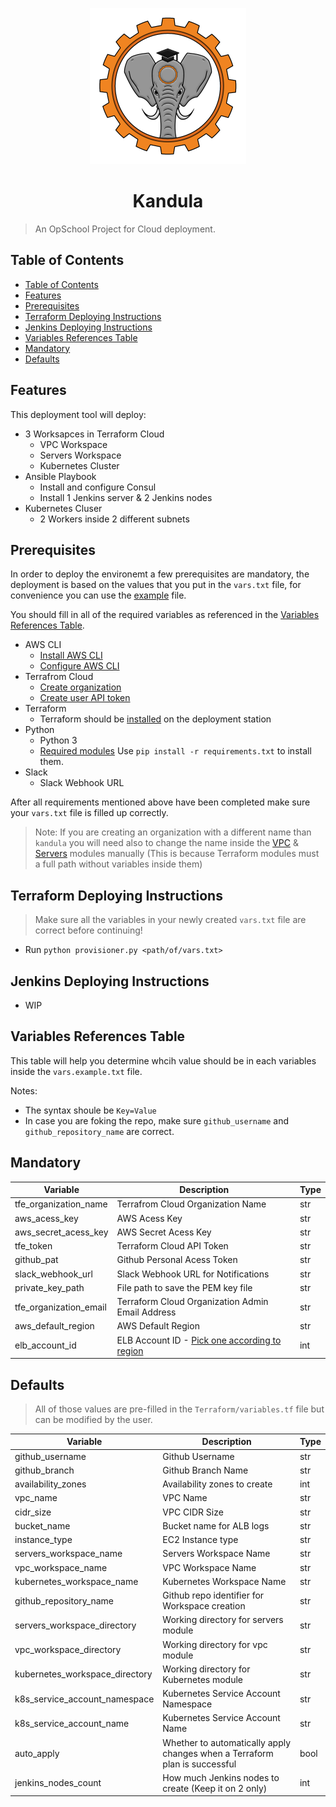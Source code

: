 <p align="center"><img width="250px" src="KandulaLogo.png"></p>

<h1 align="center">Kandula</h1>

> An OpSchool Project for Cloud deployment.

## Table of Contents

- [Table of Contents](#table-of-contents)
- [Features](#features)
- [Prerequisites](#prerequisites)
- [Terraform Deploying Instructions](#terraform-deploying-instructions)
- [Jenkins Deploying Instructions](#jenkins-deploying-instructions)
- [Variables References Table](#variables-references-table)
- [Mandatory](#mandatory)
- [Defaults](#defaults)


## Features

This deployment tool will deploy:
+ 3 Worksapces in Terraform Cloud
  + VPC Workspace
  + Servers Workspace
  + Kubernetes Cluster
+ Ansible Playbook
  + Install and configure Consul
  + Install 1 Jenkins server & 2 Jenkins nodes
+ Kubernetes Cluser
  + 2 Workers inside 2 different subnets


## Prerequisites 

In order to deploy the environemt a few prerequisites are mandatory, the deployment is based on the values that you put in the `vars.txt` file, for convenience you can use the [example](vars.example.txt) file.

You should fill in all of the required variables as referenced in the [Variables References Table](#variables-references-table).

- AWS CLI
  - [Install AWS CLI](https://docs.aws.amazon.com/cli/latest/userguide/getting-started-install.html)
  - [Configure AWS CLI](https://docs.aws.amazon.com/cli/latest/userguide/cli-configure-quickstart.html)
- Terrafrom Cloud
  - [Create organization](https://www.terraform.io/cloud-docs/users-teams-organizations/organizations#creating-organizations)
  - [Create user API token](https://www.terraform.io/cloud-docs/users-teams-organizations/users#api-tokens)
- Terraform
  - Terraform should be [installed](https://learn.hashicorp.com/tutorials/terraform/install-cli) on the deployment station
- Python
  - Python 3
  - [Required modules](requirements.txt) Use `pip install -r requirements.txt` to install them.
- Slack
  - Slack Webhook URL

After all requirements mentioned above have been completed make sure your `vars.txt` file is filled up correctly.

> Note:
> If you are creating an organization with a different name than `kandula` you will need also to change the name inside the [VPC](https://github.com/benbense/kandula/blob/9e7fd64c33cbefde38fe39d2a5f370f93ed041a3/Terraform/workspaces/VPC/main.tf#L2) & [Servers](https://github.com/benbense/kandula/blob/9e7fd64c33cbefde38fe39d2a5f370f93ed041a3/Terraform/workspaces/Servers/main.tf#L11) modules manually (This is because Terraform modules must a full path without variables inside them)


## Terraform Deploying Instructions 

> Make sure all the variables in your newly created `vars.txt` file are correct before continuing!

- Run `python provisioner.py <path/of/vars.txt>`

## Jenkins Deploying Instructions 
- WIP

## Variables References Table

This table will help you determine whcih value should be in each variables inside the `vars.example.txt` file.

Notes: 
- The syntax shoule be `Key=Value`
- In case you are foking the repo, make sure `github_username` and `github_repository_name` are correct.

## Mandatory

| Variable               | Description                                                                                                                                                                           | Type |
| ---------------------- | ------------------------------------------------------------------------------------------------------------------------------------------------------------------------------------- | ---- |
| tfe_organization_name  | Terrafrom Cloud Organization Name                                                                                                                                                     | str  |
| aws_acess_key          | AWS Acess Key                                                                                                                                                                         | str  |
| aws_secret_acess_key   | AWS Secret Acess Key                                                                                                                                                                  | str  |
| tfe_token              | Terraform Cloud API Token                                                                                                                                                             | str  |
| github_pat             | Github Personal Acess Token                                                                                                                                                           | str  |
| slack_webhook_url      | Slack Webhook URL for Notifications                                                                                                                                                   | str  |
| private_key_path       | File path to save the PEM key file                                                                                                                                                    | str  |
| tfe_organization_email | Terraform Cloud Organization Admin Email Address                                                                                                                                      | str  |
| aws_default_region     | AWS Default Region                                                                                                                                                                    | str  |
| elb_account_id         | ELB Account ID - [Pick one according to region](https://docs.aws.amazon.com/elasticloadbalancing/latest/application/load-balancer-access-logs.html#access-logging-bucket-permissions) | int  |

## Defaults
> All of those values are pre-filled in the `Terraform/variables.tf` file but can be modified by the user.
> 
| Variable                       | Description                                                                | Type |
| ------------------------------ | -------------------------------------------------------------------------- | ---- |
| github_username                | Github Username                                                            | str  |
| github_branch                  | Github Branch Name                                                         | str  |
| availability_zones             | Availability zones to create                                               | int  |
| vpc_name                       | VPC Name                                                                   | str  |
| cidr_size                      | VPC CIDR Size                                                              | str  |
| bucket_name                    | Bucket name for ALB logs                                                   | str  |
| instance_type                  | EC2 Instance type                                                          | str  |
| servers_workspace_name         | Servers Workspace Name                                                     | str  |
| vpc_workspace_name             | VPC Workspace Name                                                         | str  |
| kubernetes_workspace_name      | Kubernetes Workspace Name                                                  | str  |
| github_repository_name         | Github repo identifier for Workspace creation                              | str  |
| servers_workspace_directory    | Working directory for servers module                                       | str  |
| vpc_workspace_directory        | Working directory for vpc module                                           | str  |
| kubernetes_workspace_directory | Working directory for Kubernetes module                                    | str  |
| k8s_service_account_namespace  | Kubernetes Service Account Namespace                                       | str  |
| k8s_service_account_name       | Kubernetes Service Account Name                                            | str  |
| auto_apply                     | Whether to automatically apply changes when a Terraform plan is successful | bool |
| jenkins_nodes_count            | How much Jenkins nodes to create (Keep it on 2 only)                       | int  |
